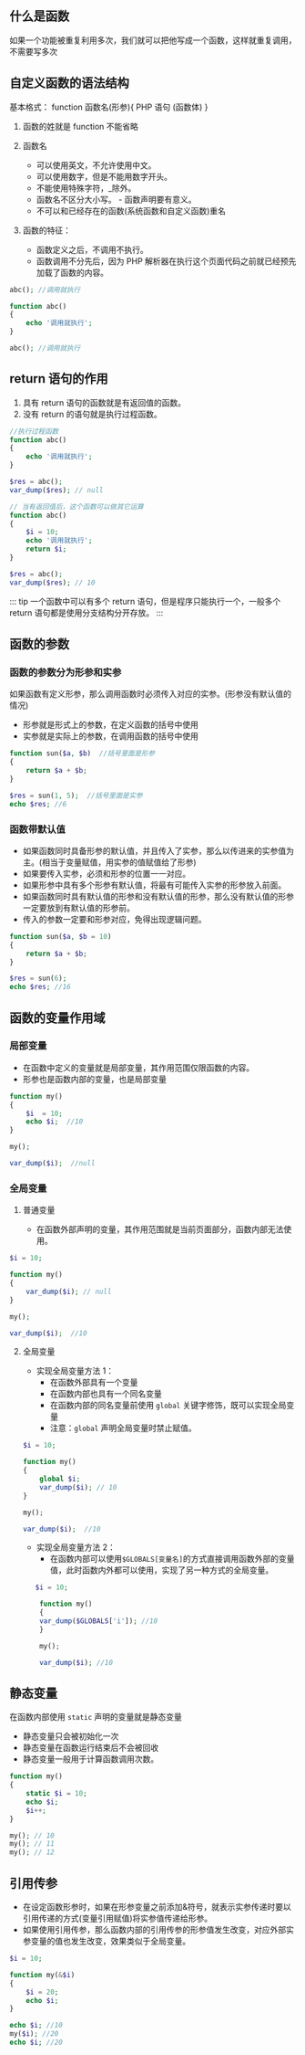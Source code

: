 ## 什么是函数

如果一个功能被重复利用多次，我们就可以把他写成一个函数，这样就重复调用，不需要写多次

## 自定义函数的语法结构

基本格式：
function 函数名(形参){
PHP 语句 (函数体)
}

1. 函数的姓就是 function 不能省略
2. 函数名

   - 可以使用英文，不允许使用中文。
   - 可以使用数字，但是不能用数字开头。
   - 不能使用特殊字符，\_除外。
   - 函数名不区分大小写。 - 函数声明要有意义。
   - 不可以和已经存在的函数(系统函数和自定义函数)重名

3. 函数的特征：
   - 函数定义之后，不调用不执行。
   - 函数调用不分先后，因为 PHP 解析器在执行这个页面代码之前就已经预先加载了函数的内容。

```php
abc(); //调用就执行

function abc()
{
    echo '调用就执行';
}

abc(); //调用就执行
```

## return 语句的作用

1. 具有 return 语句的函数就是有返回值的函数。
2. 没有 return 的语句就是执行过程函数。

```php
//执行过程函数
function abc()
{
    echo '调用就执行';
}

$res = abc();
var_dump($res); // null
```

```php
// 当有返回值后，这个函数可以做其它运算
function abc()
{
    $i = 10;
    echo '调用就执行';
    return $i;
}

$res = abc();
var_dump($res); // 10
```

::: tip
一个函数中可以有多个 return 语句，但是程序只能执行一个，一般多个 return 语句都是使用分支结构分开存放。
:::

## 函数的参数

### 函数的参数分为形参和实参

如果函数有定义形参，那么调用函数时必须传入对应的实参。(形参没有默认值的情况)

- 形参就是形式上的参数，在定义函数的括号中使用
- 实参就是实际上的参数，在调用函数的括号中使用

```php
function sun($a, $b)  //括号里面是形参
{
    return $a + $b;
}

$res = sun(1, 5);  //括号里面是实参
echo $res; //6
```

### 函数带默认值

- 如果函数同时具备形参的默认值，并且传入了实参，那么以传进来的实参值为主。(相当于变量赋值，用实参的值赋值给了形参)
- 如果要传入实参，必须和形参的位置一一对应。
- 如果形参中具有多个形参有默认值，将最有可能传入实参的形参放入前面。
- 如果函数同时具有默认值的形参和没有默认值的形参，那么没有默认值的形参一定要放到有默认值的形参前。
- 传入的参数一定要和形参对应，免得出现逻辑问题。

```php
function sun($a, $b = 10)
{
    return $a + $b;
}

$res = sun(6);
echo $res; //16
```

## 函数的变量作用域

### 局部变量

- 在函数中定义的变量就是局部变量，其作用范围仅限函数的内容。
- 形参也是函数内部的变量，也是局部变量

```php
function my()
{
    $i  = 10;
    echo $i;  //10
}

my();

var_dump($i);  //null
```

### 全局变量

1. 普通变量

   - 在函数外部声明的变量，其作用范围就是当前页面部分，函数内部无法使用。

```php
$i = 10;

function my()
{
    var_dump($i); // null
}

my();

var_dump($i);  //10
```

2.  全局变量

    - 实现全局变量方法 1：
      - 在函数外部具有一个变量
      - 在函数内部也具有一个同名变量
      - 在函数内部的同名变量前使用 `global` 关键字修饰，既可以实现全局变量
      - 注意：`global` 声明全局变量时禁止赋值。

    ```php
    $i = 10;

    function my()
    {
        global $i;
        var_dump($i); // 10
    }

    my();

    var_dump($i);  //10
    ```

    - 实现全局变量方法 2：
      - 在函数内部可以使用`$GLOBALS[变量名]`的方式直接调用函数外部的变量值，此时函数内外都可以使用，实现了另一种方式的全局变量。

    ```php
       $i = 10;

        function my()
        {
        var_dump($GLOBALS['i']); //10
        }

        my();

        var_dump($i); //10
    ```

## 静态变量

在函数内部使用 `static` 声明的变量就是静态变量

- 静态变量只会被初始化一次
- 静态变量在函数运行结束后不会被回收
- 静态变量一般用于计算函数调用次数。

```php
function my()
{
    static $i = 10;
    echo $i;
    $i++;
}

my(); // 10
my(); // 11
my(); // 12
```

## 引用传参

- 在设定函数形参时，如果在形参变量之前添加&符号，就表示实参传递时要以引用传递的方式(变量引用赋值)将实参值传递给形参。
- 如果使用引用传参，那么函数内部的引用传参的形参值发生改变，对应外部实参变量的值也发生改变，效果类似于全局变量。

```php
$i = 10;

function my(&$i)
{
    $i = 20;
    echo $i;
}

echo $i; //10
my($i); //20
echo $i; //20
```
